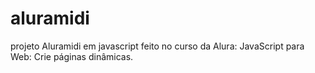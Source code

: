 # aluramidi
projeto Aluramidi em javascript feito no curso da Alura:
JavaScript para Web: Crie páginas dinâmicas.
